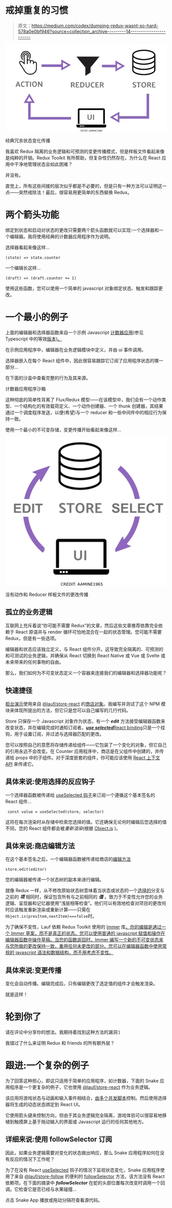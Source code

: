 # 戒掉重复的习惯

> 原文：<https://medium.com/codex/dumping-redux-wasnt-so-hard-578a0e0bf946?source=collection_archive---------14----------------------->

![](img/5aebcac799ef43c5518f75dc380825c1.png)

经典冗余状态变化传播

我喜欢 Redux 隔离的业务逻辑和可预测的变更传播模式，但是样板文件看起来像是纯粹的开销。Redux Toolkit 有所帮助，但复杂性仍然存在。为什么在 React 应用中干净地管理状态会如此困难？

并没有。

直觉上，所有这些间接的层次似乎都是不必要的，但是只有一种方法可以证明这一点——突然戒除法！最后，很容易用更简单的东西替换 Redux。

# 两个箭头功能

绑定到状态和启动对状态的更改只需要两个箭头函数就可以实现:一个选择器和一个编辑器。我将使用经典的计数器应用程序作为说明。

选择器看起来像这样…

```
(state) => state.counter
```

一个编辑长这样…

```
(draft) => (draft.counter += 1)
```

使用这些函数，您可以使用一个简单的 javascript 对象绑定状态、触发和跟踪更改。

# 一个最小的例子

上面的编辑器和选择器函数来自一个示例 Javascript [计数器应用](https://codesandbox.io/s/github/cefn/lauf/tree/main/apps/counter-js)(参见 Typescript 中的等效[版本)。](https://codesandbox.io/s/github/cefn/lauf/tree/main/apps/counter)

在示例应用程序中，编辑器在业务逻辑模块中定义，并由 ui 事件调用。

选择器嵌入在每个 React 组件中，因此很容易跟踪它订阅了应用程序状态的哪一部分…

在下面的沙盒中查看完整的行为及其来源。

计数器应用程序沙箱

这种彻底的简单性背离了 Flux/Redux 模型——在该模型中，我们会有一个动作类型、一个结构化的有效载荷定义、一个动作创建器、一个 thunk 创建器，其结果通过一个调度程序发送，以便(希望)与一个 reducer 和一些中间件中的相应行为保持一致。

使用一个最小的不可变存储，变更传播开始看起来像这样…

![](img/3a2ee2af60c411f7912be97723ddd52d.png)

没有动作和 Reducer 样板文件的更改传播

## 孤立的业务逻辑

互联网上充斥着说“你可能不需要 Redux”的文章，然后这些文章推荐依靠完全依赖于 React 原语并与 render 循环可怕地混合在一起的状态管理。您可能不需要 Redux，但是有一些选项。

编辑器和状态应该独立定义，与 React 组件分开。这导致完全隔离的、可预测的和可测试的业务逻辑，并确保从 React 切换到 React Native 或 Vue 或 Svelte 或未来带来的任何事物的自由。

那么，我们如何为不可变状态定义一个容器来连接我们的编辑器和选择器功能呢？

## 快速捷径

[柜台演示](https://codesandbox.io/s/github/cefn/lauf/tree/main/apps/counter-js)使用来自 [@lauf/store-react](https://www.npmjs.com/package/@lauf/store-react) 的[商店对象](https://cefn.com/lauf/api/interfaces/_lauf_store.store.html)。我编写并测试了这个 NPM 模块来体现所提出的方法，但它只是您可以自己编写的几行代码。

Store 只保存一个 Javascript 对象作为状态，有一个 ***edit*** 方法接受编辑器函数来改变状态，并在编辑完成时通知订阅者。[***use selected***React binding](https://github.com/cefn/lauf/blob/main/modules/store-react/src/index.ts)只是一个挂钩，用于设置订阅，并过滤与选择器匹配的更改。

您可以按照自己的意愿将存储传递给组件——它包装了一个变化的对象，但它自己的引用永远不会改变。在 Counter 应用程序中，商店是在父组件中创建的，并传递给 props 中的子组件。对于深度嵌套的组件，你可能应该使用 [React 上下文 API](https://reactjs.org/docs/context.html) 来传递它。

## 具体来说:使用选择的反应钩子

一个选择器函数被传递给 [useSelected 钩子](https://cefn.com/lauf/api/modules/_lauf_store_react.html#useselected)来订阅一个遵循这个基本签名的 React 组件…

```
 const value = useSelected(store, selector)
```

这将在每次渲染时从存储中检索您选择的值。它还确保无论何时编辑后您选择的值不同，您的 React 组件都会被*重新渲染*(根据 [Object.is](https://developer.mozilla.org/en-US/docs/Web/JavaScript/Reference/Global_Objects/Object/is) )。

## 具体来说:商店编辑方法

在这个基本签名之后，一个编辑器函数被传递给商店的[编辑方法](https://cefn.com/lauf/api/interfaces/_lauf_store.store.html#edit)

```
store.edit(editor)
```

您的编辑器被传递一个状态树的副本来进行编辑。

就像 Redux 一样，从不修改原始状态树意味着当状态或状态的一个[选择的](https://cefn.com/lauf/api/modules/_lauf_store.html#selector)分支与之前的 ***项*** 相同时，保证包含所有与之前相同的 ***值*** 。致力于不变性允许您的业务逻辑、呈现器和记忆器使用“浅层相等检查”。他们可以有效地检查对项目的更改何时应该触发重新渲染或重新计算——只需在`Object.is(prevItem,nextItem)===false`时。

为了确保不变性，Lauf 依赖 Redux Toolkit 使用的 [Immer](https://immerjs.github.io/immer/) 库[。你的编辑是通过一个 Immer 草案，而不是真正的状态。您可以使用普通的 javascript 赋值和操作在编辑器函数中操作草稿。当您的函数返回时，Immer 编写一个新的不可变状态来与您所做的更改保持一致，重用任何未更改的部分。您可以在编辑器函数中使用常规的 javascript 语法和数据结构，而不用考虑不变性。](https://redux-toolkit.js.org/usage/immer-reducers)

## 具体来说:变更传播

变化会自动传播。编辑完成后，只有编辑更改了选定值的组件才会触发渲染。

就是这样！

# 轮到你了

请在评论中分享你的想法。我期待着找到这种方法的漏洞:)

我错过了什么来证明 Redux 和 friends 的所有额外层？

# 跟进:一个复杂的例子

为了回答这种担心，即这只适用于简单的应用程序，如计数器，下面的 Snake 应用程序是一个更复杂的例子，它也使用 [@lauf/store-react](https://www.npmjs.com/package/@lauf/store-react) 作为业务逻辑。

该应用将游戏状态与动画和输入事件相结合，[由多个并发脚本](https://github.com/cefn/lauf/blob/main/apps/nextjs-snake/src/logic.ts)控制。然后使用选择器将生成的动态状态绑定到 React UI。

它使用箭头键来控制方向，但由于其业务逻辑完全隔离，游戏体验可以很容易地移植到触摸屏上基于拖动输入的界面或 Javascript 运行的任何其他地方。

## 详细来说:使用 followSelector 订阅

因此，如果业务逻辑需要对变化的状态做出响应，那么 Snake 应用程序如何在没有反应的情况下工作呢？

为了在没有 React [useSelected](https://cefn.com/lauf/api/modules/_lauf_store_react.html#useselected) 钩子的情况下监视状态变化，Snake 应用程序使用了来自 [@lauf/store-follow](https://www.npmjs.com/package/@lauf/store-follow) 的便利的 [followSelector](https://cefn.com/lauf/api/modules/_lauf_store_follow.html#followselector) 方法，该方法没有 React 依赖项。在下面的摘录中 ***followSelector*** 在蛇的头部位置每次改变时调用一个回调。它检查它是否已经与水果碰撞…

点击 Snake App 播放或拖动分隔符查看源代码。